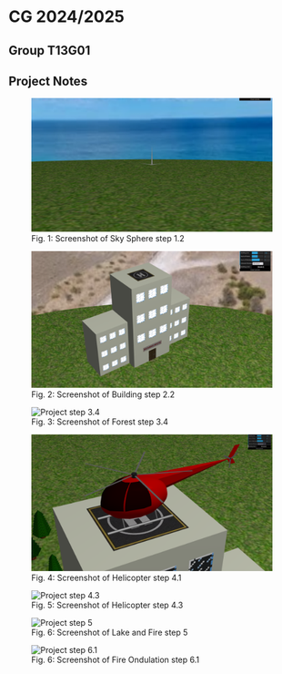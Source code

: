# CG 2024/2025

## Group T13G01

## Project Notes

<figure>
    <img src="./screenshots/project-t13g01-1.png" alt="Project step 1.2">
    <figcaption>Fig. 1: Screenshot of Sky Sphere step 1.2</figcaption>
</figure>

<figure>
    <img src="./screenshots/project-t13g01-2.png" alt="Project step 2.2">
    <figcaption>Fig. 2: Screenshot of Building step 2.2</figcaption>
</figure>

<figure>
    <img src="./screenshots/project-t13g01-3.png" alt="Project step 3.4">
    <figcaption>Fig. 3: Screenshot of Forest step 3.4</figcaption>
</figure>

<figure>
    <img src="./screenshots/project-t13g01-4.png" alt="Project step 4.1">
    <figcaption>Fig. 4: Screenshot of Helicopter step 4.1</figcaption>
</figure>

<figure>
    <img src="./screenshots/project-t13g01-5.png" alt="Project step 4.3">
    <figcaption>Fig. 5: Screenshot of Helicopter step 4.3</figcaption>
</figure>

<figure>
    <img src="./screenshots/project-t13g01-6.png" alt="Project step 5">
    <figcaption>Fig. 6: Screenshot of Lake and Fire step 5</figcaption>
</figure>

<figure>
    <img src="./screenshots/project-t13g01-7.png" alt="Project step 6.1">
    <figcaption>Fig. 6: Screenshot of Fire Ondulation step 6.1</figcaption>
</figure>

